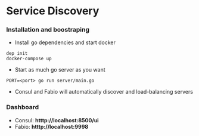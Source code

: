 # Service Discovery

### Installation and boostraping

* Install go dependencies and start docker

```
dep init
docker-compose up
```

* Start as much go server as you want

```
PORT=<port> go run server/main.go
```

* Consul and Fabio will automatically discover and load-balancing servers

### Dashboard

* Consul: **htttp://localhost:8500/ui**
* Fabio: **htttp://localhost:9998**
